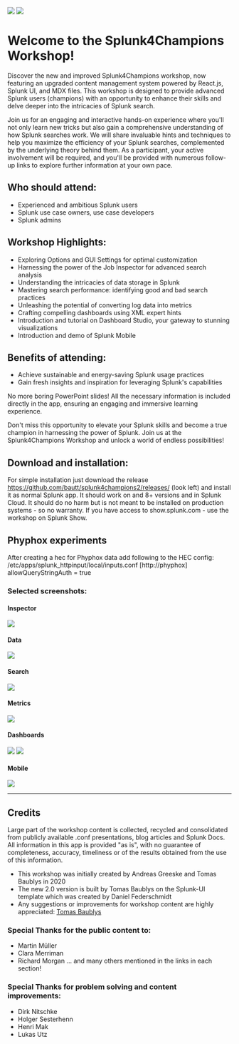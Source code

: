 ![](https://github.com/bautt/splunk4champions2/blob/main/src/package/appserver/static/images/champignon_schwarz_trans_150x150.png#gh-light-mode-only) ![](https://github.com/bautt/splunk4champions2/blob/main/src/package/appserver/static/images/champignon_weiss_trans_150x150.png#gh-dark-mode-only)

 # Welcome to the Splunk4Champions Workshop!
Discover the new and improved Splunk4Champions workshop, now featuring an upgraded content management system powered by React.js, Splunk UI, and MDX files. This workshop is designed to provide advanced Splunk users (champions) with an opportunity to enhance their skills and delve deeper into the intricacies of Splunk search.

Join us for an engaging and interactive hands-on experience where you'll not only learn new tricks but also gain a comprehensive understanding of how Splunk searches work. We will share invaluable hints and techniques to help you maximize the efficiency of your Splunk searches, complemented by the underlying theory behind them. As a participant, your active involvement will be required, and you'll be provided with numerous follow-up links to explore further information at your own pace.

## Who should attend:
- Experienced and ambitious Splunk users
- Splunk use case owners, use case developers
- Splunk admins

## Workshop Highlights:
- Exploring Options and GUI Settings for optimal customization
- Harnessing the power of the Job Inspector for advanced search analysis
- Understanding the intricacies of data storage in Splunk
- Mastering search performance: identifying good and bad search practices
- Unleashing the potential of converting log data into metrics
- Crafting compelling dashboards using XML expert hints
- Introduction and tutorial on Dashboard Studio, your gateway to stunning visualizations
- Introduction and demo of Splunk Mobile 

## Benefits of attending:
- Achieve sustainable and energy-saving Splunk usage practices
- Gain fresh insights and inspiration for leveraging Splunk's capabilities

No more boring PowerPoint slides! All the necessary information is included directly in the app, ensuring an engaging and immersive learning experience.

Don't miss this opportunity to elevate your Splunk skills and become a true champion in harnessing the power of Splunk. Join us at the Splunk4Champions Workshop and unlock a world of endless possibilities!

## Download and installation:
For simple installation just download the release https://github.com/bautt/splunk4champions2/releases/ (look left) and install it as normal Splunk app. It should work on and 8+ versions and in Splunk Cloud. It should do no harm but is not meant to be installed on production systems - so no warranty. 
If you have access to show.splunk.com - use the workshop on Splunk Show. 

## Phyphox experiments

After creating a hec for Phyphox data add following to the HEC config: 
/etc/apps/splunk_httpinput/local/inputs.conf
[http://phyphox]
allowQueryStringAuth = true

### Selected screenshots:

#### Inspector
![](https://github.com/bautt/splunk4champions2/blob/main/Screenshot_inspector.png)
#### Data
![](https://github.com/bautt/splunk4champions2/blob/main/Screenshot_data.png)
#### Search
![](https://github.com/bautt/splunk4champions2/blob/main/Screenshot_search.png)
#### Metrics
![](https://github.com/bautt/splunk4champions2/blob/main/Screenshot_metrics.png)
#### Dashboards
![](https://github.com/bautt/splunk4champions2/blob/main/Screenshot_base.png)
![](https://github.com/bautt/splunk4champions2/blob/main/Screenshot_colors.png)
#### Mobile
![](https://github.com/bautt/splunk4champions2/blob/main/Screenshot_mobile.png)

___
## Credits

Large part of the workshop content is collected, recycled and consolidated from publicly available .conf 
presentations, blog articles and Splunk Docs.  All information in this app is provided "as is", with no guarantee of completeness, accuracy, 
timeliness or of the results obtained from the use of this information.


* This workshop was initially created by Andreas Greeske</Link> and Tomas Baublys in 2020
* The new 2.0 version is built by Tomas Baublys on the Splunk-UI template which was created by Daniel Federschmidt
* Any suggestions or improvements for workshop content are highly appreciated: [Tomas Baublys](mailto:tbaublys@splunk.com)
  


### Special Thanks for the public content to:
*  Martin Müller
*  Clara Merriman
*  Richard Morgan
...
and many others mentioned in the links in each section! 


### Special Thanks for problem solving and content improvements: 
*  Dirk Nitschke
*  Holger Sesterhenn
*  Henri Mak
*  Lukas Utz 
